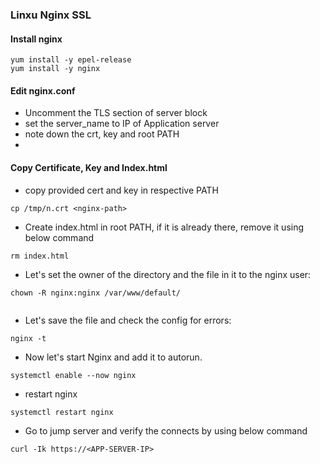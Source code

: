 ### Linxu Nginx SSL

#### Install nginx
```
yum install -y epel-release
yum install -y nginx
```

#### Edit nginx.conf

* Uncomment the TLS section of server block
* set the server_name to IP of Application server
* note down the crt, key and root PATH
* 
#### Copy Certificate, Key and Index.html
* copy provided cert and key in respective PATH
```
cp /tmp/n.crt <nginx-path>

```
* Create index.html in root PATH, if it is already there, remove it using below command
```
rm index.html
```
* Let's set the owner of the directory and the file in it to the nginx user:

```
chown -R nginx:nginx /var/www/default/


```
* Let's save the file and check the config for errors:

```
nginx -t
```
* Now let's start Nginx and add it to autorun.
```
systemctl enable --now nginx
```
* restart nginx
```
systemctl restart nginx

```
* Go to jump server and verify the connects by using below command
```
curl -Ik https://<APP-SERVER-IP>
```
